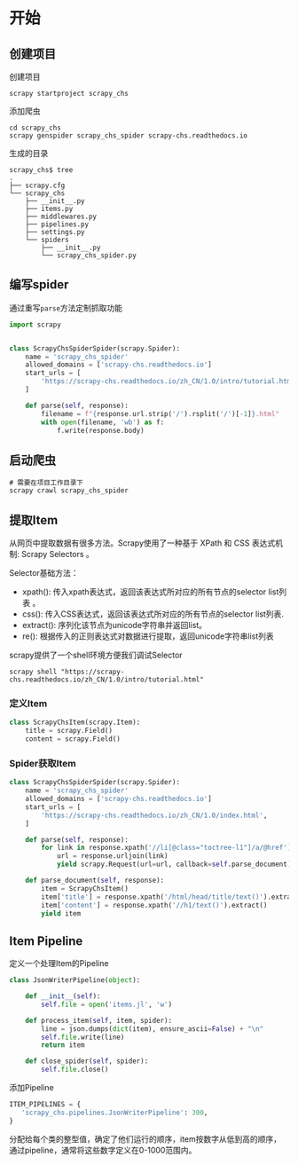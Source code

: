 # 开始

## 创建项目
创建项目
```
scrapy startproject scrapy_chs
```

添加爬虫
```shell
cd scrapy_chs
scrapy genspider scrapy_chs_spider scrapy-chs.readthedocs.io
```

生成的目录
```
scrapy_chs$ tree
.
├── scrapy.cfg
└── scrapy_chs
    ├── __init__.py
    ├── items.py
    ├── middlewares.py
    ├── pipelines.py
    ├── settings.py
    └── spiders
        ├── __init__.py
        └── scrapy_chs_spider.py

```

## 编写spider
通过重写`parse`方法定制抓取功能
```python
import scrapy


class ScrapyChsSpiderSpider(scrapy.Spider):
    name = 'scrapy_chs_spider'
    allowed_domains = ['scrapy-chs.readthedocs.io']
    start_urls = [
        'https://scrapy-chs.readthedocs.io/zh_CN/1.0/intro/tutorial.html',
    ]

    def parse(self, response):
        filename = f"{response.url.strip('/').rsplit('/')[-1]}.html"
        with open(filename, 'wb') as f:
            f.write(response.body)

```

## 启动爬虫
```shell
# 需要在项目工作目录下
scrapy crawl scrapy_chs_spider
```

## 提取Item
从网页中提取数据有很多方法。Scrapy使用了一种基于 XPath 和 CSS 表达式机制: Scrapy Selectors 。

Selector基础方法：
* xpath(): 传入xpath表达式，返回该表达式所对应的所有节点的selector list列表 。
* css(): 传入CSS表达式，返回该表达式所对应的所有节点的selector list列表.
* extract(): 序列化该节点为unicode字符串并返回list。
* re(): 根据传入的正则表达式对数据进行提取，返回unicode字符串list列表

scrapy提供了一个shell环境方便我们调试Selector
```shell
scrapy shell "https://scrapy-chs.readthedocs.io/zh_CN/1.0/intro/tutorial.html"
```

### 定义Item
```python
class ScrapyChsItem(scrapy.Item):
    title = scrapy.Field()
    content = scrapy.Field()
```

### Spider获取Item
```python
class ScrapyChsSpiderSpider(scrapy.Spider):
    name = 'scrapy_chs_spider'
    allowed_domains = ['scrapy-chs.readthedocs.io']
    start_urls = [
        'https://scrapy-chs.readthedocs.io/zh_CN/1.0/index.html',
    ]

    def parse(self, response):
        for link in response.xpath('//li[@class="toctree-l1"]/a/@href').extract():
            url = response.urljoin(link)
            yield scrapy.Request(url=url, callback=self.parse_document)

    def parse_document(self, response):
        item = ScrapyChsItem()
        item['title'] = response.xpath('/html/head/title/text()').extract()
        item['content'] = response.xpath('//h1/text()').extract()
        yield item
```

## Item Pipeline
定义一个处理Item的Pipeline
```python
class JsonWriterPipeline(object):

    def __init__(self):
        self.file = open('items.jl', 'w')

    def process_item(self, item, spider):
        line = json.dumps(dict(item), ensure_ascii=False) + "\n"
        self.file.write(line)
        return item

    def close_spider(self, spider):
        self.file.close()
```

添加Pipeline
```python
ITEM_PIPELINES = {
   'scrapy_chs.pipelines.JsonWriterPipeline': 300,
}
```
分配给每个类的整型值，确定了他们运行的顺序，item按数字从低到高的顺序，通过pipeline，通常将这些数字定义在0-1000范围内。